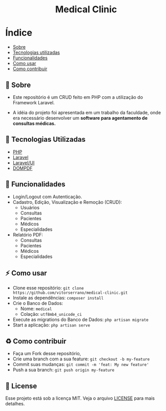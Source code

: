 <h1 align="center" color="#F50057"> 
    Medical Clinic
</h1>

# Índice

- [Sobre](#sobre)
- [Tecnologias utilizadas](#tecnologias-utilizadas)
- [Funcionalidades](#funcionalidades)
- [Como usar](#como-usar)
- [Como contribuir](#como-contribuir)

<a id="sobre"></a>
## :bookmark: Sobre 

- Este repositório é um CRUD feito em PHP com a utilização do Framework Laravel.

- A idéia do projeto foi apresentada em um trabalho da faculdade, onde era necessário desenvolver um <b>software para agentamento de consultas médicas.</b>

<a id="tecnologias-utilizadas"></a>
## :rocket: Tecnologias Utilizadas

- [PHP](https://www.php.net/)
- [Laravel](https://laravel.com/)
- [Laravel/UI](https://laravel.com/docs/7.x/frontend)
- [DOMPDF](https://github.com/barryvdh/laravel-dompdf)

<a id="funcionalidades"></a>
## :page_facing_up: Funcionalidades

- Login/Logout com Autenticação.
- Cadastro, Edição, Visualização e Remoção (CRUD):
  - Usuários
  - Consultas
  - Pacientes
  - Médicos
  - Especialidades
- Relatório PDF: 
  - Consultas
  - Pacientes
  - Médicos
  - Especialidades

<a id="como-usar"></a>
## :zap: Como usar

- Clone esse repositório: `git clone https://github.com/vitorserrano/medical-clinic.git`
- Instale as dependências: `composer install` 
- Crie o Banco de Dados:
  - Nome: `medical`
  - Colação: `utf8mb4_unicode_ci`
- Execute as migrations do Banco de Dados: `php artisan migrate`
- Start a aplicação: `php artisan serve`

<a id="como-contribuir"></a>
## :recycle: Como contribuir

- Faça um Fork desse repositório,
- Crie uma branch com a sua feature: `git checkout -b my-feature`
- Commit suas mudanças: `git commit -m 'feat: My new feature'`
- Push a sua branch: `git push origin my-feature`

## :memo: License

Esse projeto está sob a licença MIT. Veja o arquivo [LICENSE](LICENSE) para mais detalhes.

